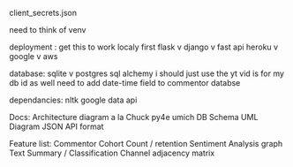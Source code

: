 
client_secrets.json

need to think of venv

deployment :
get this to work localy first
flask v django v fast api
heroku v google v aws

database:
sqlite v postgres
sql alchemy
i should just use the yt vid is for my db id as well
need to add date-time field to commentor databse

dependancies:
nltk 
google data api

Docs:
Architecture diagram a la Chuck py4e umich
DB Schema 
UML Diagram
JSON API format

Feature list:
Commentor Cohort Count / retention
Sentiment Analysis graph
Text Summary / Classification
Channel adjacency matrix




